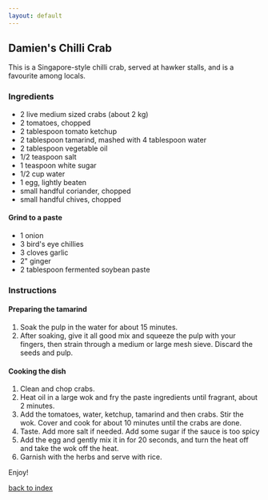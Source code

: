 ```yaml
---
layout: default
---
```


## Damien's Chilli Crab
This is a Singapore-style chilli crab, served at hawker stalls, and is a favourite among locals.

### Ingredients
- 2 live medium sized crabs (about 2 kg)
- 2 tomatoes, chopped
- 2 tablespoon tomato ketchup
- 2 tablespoon tamarind, mashed with 4 tablespoon water
- 2 tablespoon vegetable oil
- 1/2 teaspoon salt
- 1 teaspoon white sugar
- 1/2 cup water
- 1 egg, lightly beaten
- small handful coriander, chopped
- small handful chives, chopped

#### Grind to a paste
- 1 onion
- 3 bird's eye chillies
- 3 cloves garlic
- 2" ginger
- 2 tablespoon fermented soybean paste


### Instructions

#### Preparing the tamarind
1. Soak the pulp in the water for about 15 minutes.
2. After soaking, give it all good mix and squeeze the pulp with your fingers, then strain through a medium or large mesh sieve. Discard the seeds and pulp.

#### Cooking the dish
1. Clean and chop crabs.
2. Heat oil in a large wok and fry the paste ingredients until fragrant, about 2 minutes.
3. Add the tomatoes, water, ketchup, tamarind and then crabs. Stir the wok. Cover and cook for about 10 minutes until the crabs are done.
4. Taste. Add more salt if needed. Add some sugar if the sauce is too spicy
5. Add the egg and gently mix it in for 20 seconds, and turn the heat off and take the wok off the heat.
6. Garnish with the herbs and serve with rice.

Enjoy!

[back to index](../)